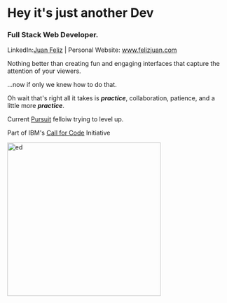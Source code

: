 # Hey it's just another Dev

### Full Stack Web Developer.

LinkedIn:[Juan Feliz](https://www.linkedin.com/in/juan-feliz/) | Personal Website: www.felizjuan.com

Nothing better than creating fun and engaging interfaces that capture the attention of your viewers. 

...now if only we knew how to do that.

Oh wait that's right all it takes is ***practice***, collaboration, patience, and a little more ***practice***.

Current [Pursuit](https://www.pursuit.org/?utm_term=pursuit&utm_campaign=Branded+Terms+(MC)&utm_source=adwords&utm_medium=ppc&hsa_acc=4944050281&hsa_cam=17539046323&hsa_grp=143178361612&hsa_ad=605090327407&hsa_src=g&hsa_tgt=kwd-301385122053&hsa_kw=pursuit&hsa_mt=e&hsa_net=adwords&hsa_ver=3&gclid=Cj0KCQiAvqGcBhCJARIsAFQ5ke5S60bSsLRjO3PtACxBjHUowtQiJrdYjdBOGPf8Mc4Crx613V4GAV0aAp0vEALw_wcB) felloiw trying to level up.

Part of IBM's [Call for Code](https://callforcode.org/) Initiative 
<!-- ![Ed, Cowboy Bepop](https://user-images.githubusercontent.com/37090868/205190491-b72b5b70-bd15-4346-a7ae-1891f6473e18.gif) -->
<img id='image' src = "https://user-images.githubusercontent.com/37090868/205190491-b72b5b70-bd15-4346-a7ae-1891f6473e18.gif" alt='ed' width='350px'/>


<!--
**felizj17/felizj17** is a ✨ _special_ ✨ repository because its `README.md` (this file) appears on your GitHub profile.

Here are some ideas to get you started:

- 🔭 I’m currently working on ...
- 🌱 I’m currently learning ...
- 👯 I’m looking to collaborate on ...
- 🤔 I’m looking for help with ...
- 💬 Ask me about ...
- 📫 How to reach me: ...
- 😄 Pronouns: ...
- ⚡ Fun fact: ...
-->
